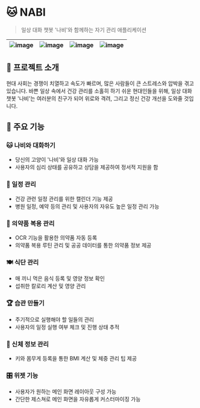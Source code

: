 # 🐱 NABI
> 일상 대화 챗봇 '나비'와 함께하는 자기 관리 애플리케이션

| ![image](https://github.com/salt-bread-tech/nabi-server/assets/83108398/9f567e4e-3cc5-4d59-bd2e-7a6c93e750b5) | ![image](https://github.com/salt-bread-tech/nabi-server/assets/83108398/26c5dc35-4713-4bc1-887c-85c313a3e94f) | ![image](https://github.com/salt-bread-tech/nabi-server/assets/83108398/c949ef25-10b7-4129-8d9b-daf79a426049) | ![image](https://github.com/salt-bread-tech/nabi-server/assets/83108398/7f6c17c7-f6a1-4f89-99d1-a8f316a541cd) |
| --- | --- | --- | --- |

## 🌱 프로젝트 소개
현대 사회는 경쟁이 치열하고 속도가 빠르며, 많은 사람들이 큰 스트레스와 압박을 겪고 있습니다. 바쁜 일상 속에서 건강 관리를 소홀히 하기 쉬운 현대인들을 위해, 일상 대화 챗봇 '나비'는 여러분의 친구가 되어 위로와 격려, 그리고 정신 건강 개선을 도와줄 것입니다.

## 🚀 주요 기능
### 🐱 나비와 대화하기
- 당신의 고양이 '나비'와 일상 대화 가능
- 사용자의 심리 상태를 공유하고 상담을 제공하여 정서적 지원을 함

### 📅 일정 관리
- 건강 관련 일정 관리를 위한 캘린더 기능 제공
- 병원 일정, 예약 등의 관리 및 사용자의 자유도 높은 일정 관리 가능

### 💊 의약품 복용 관리
- OCR 기능을 활용한 의약품 자동 등록
- 의약품 복용 루틴 관리 및 공공 데이터를 통한 의약품 정보 제공

### 🍽 식단 관리
- 매 끼니 먹은 음식 등록 및 영양 정보 확인
- 섭취한 칼로리 계산 및 영양 관리

### 🏆 습관 만들기
- 주기적으로 실행해야 할 일들의 관리
- 사용자의 일정 실행 여부 체크 및 진행 상태 추적

### 📏 신체 정보 관리
- 키와 몸무게 등록을 통한 BMI 계산 및 체중 관리 팁 제공

### 🎛 위젯 기능
- 사용자가 원하는 메인 화면 레이아웃 구성 가능
- 간단한 제스쳐로 메인 화면을 자유롭게 커스터마이징 가능
